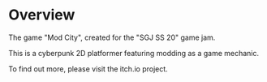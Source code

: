 # Overview
The game "Mod City", created for the "SGJ SS 20" game jam.

This is a cyberpunk 2D platformer featuring modding as a game mechanic.

To find out more, please visit the itch.io project.
